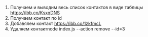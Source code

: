 1. Получаем и выводим весь список контактов в виде таблицы https://ibb.co/KsxqDNS
2. Получаем контакт по id
3. Добавялем контакт https://ibb.co/1zkfmcL
4. Удаляем контактnode index.js --action remove --id=3